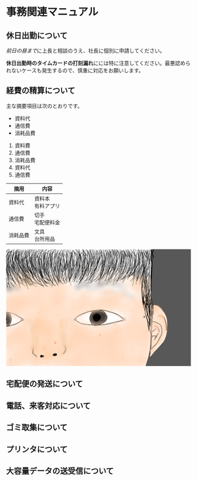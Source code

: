 # 事務関連マニュアル
## 休日出勤について
*前日の昼まで*に上長と相談のうえ、社長に個別に申請してください。

**休日出勤時のタイムカードの打刻漏れ**にには特に注意してください。最悪認められないケースも発生するので、慎重に対応をお願いします。


## 経費の精算について
主な摘要項目は次のとおりです。
- 資料代
- 通信費
- 消耗品費
1. 資料費
2. 通信費
3. 消耗品費
1. 資料代
1. 通信費

| 摘用 | 内容
|--|--
| 資料代| 資料本<br>有料アプリ 
| 通信費| 切手<br>宅配便料金 
| 消耗品費| 文具<br>台所用品

![かづき似顔絵イラスト](img/かづき.png)

## 宅配便の発送について
## 電話、来客対応について
## ゴミ取集について
## プリンタについて
## 大容量データの送受信について
